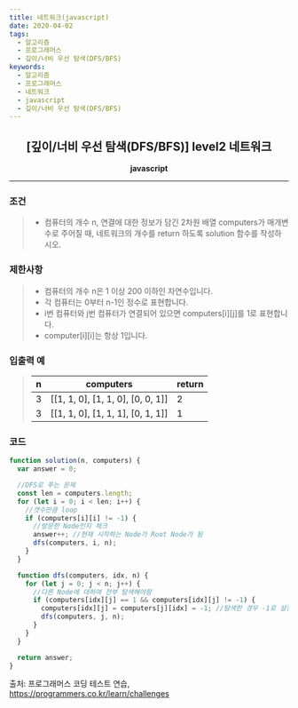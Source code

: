 ```yaml
---
title: 네트워크(javascript)
date: 2020-04-02
tags:
  - 알고리즘
  - 프로그래머스
  - 깊이/너비 우선 탐색(DFS/BFS)
keywords:
  - 알고리즘
  - 프로그래머스
  - 네트워크
  - javascript
  - 깊이/너비 우선 탐색(DFS/BFS)
---
```


## <center>[깊이/너비 우선 탐색(DFS/BFS)] level2 네트워크</center>

**<center>javascript</center>**

---

### 조건

> - 컴퓨터의 개수 n, 연결에 대한 정보가 담긴 2차원 배열 computers가 매개변수로 주어질 때, 네트워크의 개수를 return 하도록 solution 함수를 작성하시오.

### 제한사항

> - 컴퓨터의 개수 n은 1 이상 200 이하인 자연수입니다.
> - 각 컴퓨터는 0부터 n-1인 정수로 표현합니다.
> - i번 컴퓨터와 j번 컴퓨터가 연결되어 있으면 computers[i][j]를 1로 표현합니다.
> - computer[i][i]는 항상 1입니다.

### 입출력 예

> | n   | computers                         | return |
> | --- | --------------------------------- | ------ |
> | 3   | [[1, 1, 0], [1, 1, 0], [0, 0, 1]] | 2      |
> | 3   | [[1, 1, 0], [1, 1, 1], [0, 1, 1]] | 1      |

### 코드

```javascript
function solution(n, computers) {
  var answer = 0;

  //DFS로 푸는 문제
  const len = computers.length;
  for (let i = 0; i < len; i++) {
    //갯수만큼 loop
    if (computers[i][i] != -1) {
      //방문한 Node인지 체크
      answer++; //현재 시작하는 Node가 Root Node가 됨
      dfs(computers, i, n);
    }
  }

  function dfs(computers, idx, n) {
    for (let j = 0; j < n; j++) {
      //다른 Node에 대하여 전부 탐색해야함
      if (computers[idx][j] == 1 && computers[idx][j] != -1) {
        computers[idx][j] = computers[j][idx] = -1; //탐색한 경우 -1로 설정
        dfs(computers, j, n);
      }
    }
  }

  return answer;
}
```

출처: 프로그래머스 코딩 테스트 연습, https://programmers.co.kr/learn/challenges
